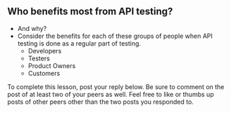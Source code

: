 ## Who benefits most from API testing?

- And why?
- Consider the benefits for each of these groups of people when API testing is
  done as a regular part of testing.
  - Developers
  - Testers
  - Product Owners
  - Customers

To complete this lesson, post your reply below. Be sure to comment on the post
of at least two of your peers as well. Feel free to like or thumbs up posts of
other peers other than the two posts you responded to.
